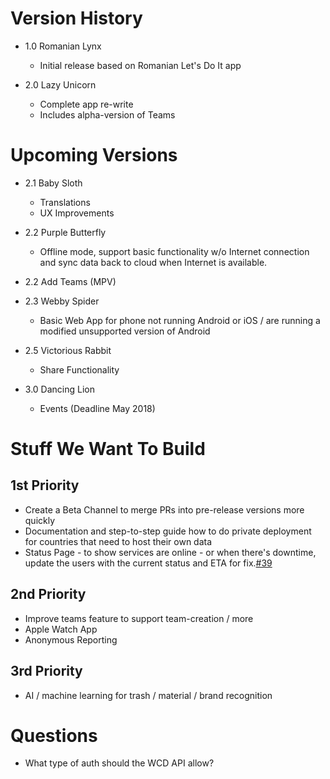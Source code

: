 # Version History

* 1.0 Romanian Lynx
  * Initial release based on Romanian Let's Do It app
 
* 2.0 Lazy Unicorn
  * Complete app re-write
  * Includes alpha-version of Teams

# Upcoming Versions
* 2.1 Baby Sloth
  * Translations
  * UX Improvements

* 2.2 Purple Butterfly
  * Offline mode, support basic functionality w/o Internet connection and sync data back to cloud when Internet is available.
  
 * 2.2 Add Teams (MPV)

* 2.3 Webby Spider
  * Basic Web App for phone not running Android or iOS / are running a modified unsupported version of Android

* 2.5 Victorious Rabbit
  * Share Functionality

* 3.0 Dancing Lion
  * Events (Deadline May 2018)

# Stuff We Want To Build

## 1st Priority
* Create a Beta Channel to merge PRs into pre-release versions more quickly
* Documentation and step-to-step guide how to do private deployment for countries that need to host their own data
* Status Page - to show services are online - or when there's downtime, update the users with the current status and ETA for fix.[#39](https://github.com/letsdoitworld/World-Cleanup-Day/issues/39)

## 2nd Priority
* Improve teams feature to support team-creation / more
* Apple Watch App
* Anonymous Reporting

## 3rd Priority
* AI / machine learning for trash / material / brand recognition

# Questions
* What type of auth should the WCD API allow?
